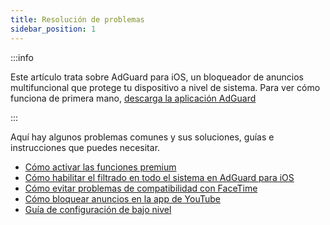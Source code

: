 ```yaml
---
title: Resolución de problemas
sidebar_position: 1
---
```


:::info

Este artículo trata sobre AdGuard para iOS, un bloqueador de anuncios multifuncional que protege tu dispositivo a nivel de sistema. Para ver cómo funciona de primera mano, [descarga la aplicación AdGuard](https://agrd.io/download-kb-adblock)

:::

Aquí hay algunos problemas comunes y sus soluciones, guías e instrucciones que puedes necesitar.

- [Cómo activar las funciones premium](/adguard-for-ios/solving-problems/premium-activation.md)
- [Cómo habilitar el filtrado en todo el sistema en AdGuard para iOS](/adguard-for-ios/solving-problems/system-wide-filtering.md)
- [Cómo evitar problemas de compatibilidad con FaceTime](/adguard-for-ios/solving-problems/facetime-compatibility-issues.md)
- [Cómo bloquear anuncios en la app de YouTube](/adguard-for-ios/solving-problems/block-youtube-ads.md)
- [Guía de configuración de bajo nivel](/adguard-for-android/solving-problems/low-level-settings.md)
